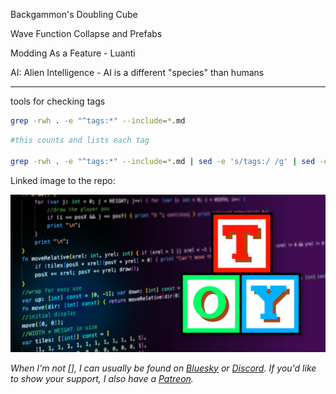 Backgammon's Doubling Cube

Wave Function Collapse and Prefabs

Modding As a Feature - Luanti

AI: Alien Intelligence - AI is a different "species" than humans

---

tools for checking tags

```bash
grep -rwh . -e "^tags:*" --include=*.md
```

```bash
#this counts and lists each tag

grep -rwh . -e "^tags:*" --include=*.md | sed -e 's/tags:/ /g' | sed -e 's/[^[:alpha:]-]/ /g' | tr '\n' " " |  tr -s " " | tr " " '\n' | grep "\S" | tr 'A-Z' 'a-z' | sort | uniq -c | sort -nr
```
Linked image to the repo:

[![toylang preview](/assets/toylang-preview.png)](https://github.com/krgamestudios/Toy)



*When I'm not [], I can usually be found on [Bluesky](https://bsky.app/profile/krgamestudios.bsky.social) or [Discord](https://discord.gg/5KwPFdTBZp). If you'd like to show your support, I also have a [Patreon](https://www.patreon.com/c/krgamestudios).*
